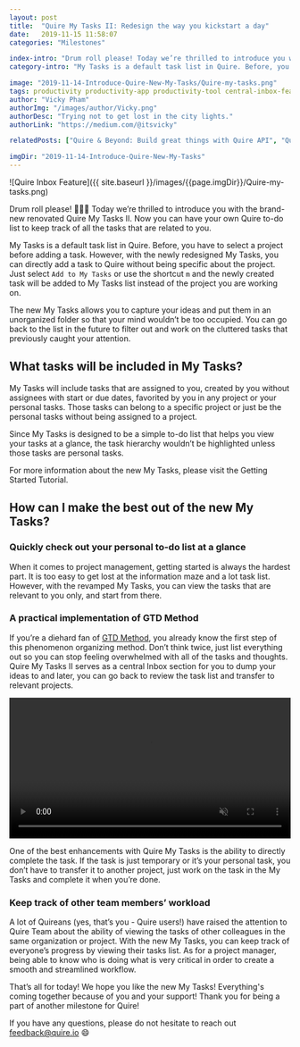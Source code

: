 ```yaml
---
layout: post
title:  "Quire My Tasks II: Redesign the way you kickstart a day"
date:   2019-11-15 11:58:07
categories: "Milestones"

index-intro: "Drum roll please! Today we’re thrilled to introduce you with the brand-new renovated My Tasks II. Now you can have your own Quire to-do list to keep track of all the tasks that are related to you. My Tasks is a default task list in Quire. Before, you have to select a project before adding a task. However, with the newly redesigned My Tasks, you can directly add a task to Quire without being specific about the project."
category-intro: "My Tasks is a default task list in Quire. Before, you have to select a project before adding a task. However, with the newly redesigned My Tasks, you can directly add a task to Quire without being specific about the project."

image: "2019-11-14-Introduce-Quire-New-My-Tasks/Quire-my-tasks.png"
tags: productivity productivity-app productivity-tool central-inbox-feature GTD-method to-do-list task-management task-management-software project-management-software Quire Kanban-board
author: "Vicky Pham"
authorImg: "/images/author/Vicky.png"
authorDesc: "Trying not to get lost in the city lights."
authorLink: "https://medium.com/@itsvicky"

relatedPosts: ["Quire & Beyond: Build great things with Quire API", "Quire Mark III: Nested Tasks Meets Board", "Quire and Slack work great together."]

imgDir: "2019-11-14-Introduce-Quire-New-My-Tasks"
---
```


![Quire Inbox Feature]({{ site.baseurl }}/images/{{page.imgDir}}/Quire-my-tasks.png)

Drum roll please! 🥁🥁🥁 Today we’re thrilled to introduce you with the brand-new renovated Quire My Tasks II. Now you can have your own Quire to-do list to keep track of all the tasks that are related to you. 

My Tasks is a default task list in Quire. Before, you have to select a project before adding a task. However, with the newly redesigned My Tasks, you can directly add a task to Quire without being specific about the project. Just select `Add to My Tasks` or use the shortcut `m` and the newly created task will be added to My Tasks list instead of the project you are working on. 

The new My Tasks allows you to capture your ideas and put them in an unorganized folder so that your mind wouldn’t be too occupied. You can go back to the list in the future to filter out and work on the cluttered tasks that previously caught your attention. 

## What tasks will be included in My Tasks? 

My Tasks will include tasks that are assigned to you, created by you without assignees with start or due dates, favorited by you in any project or your personal tasks. Those tasks can belong to a specific project or just be the personal tasks without being assigned to a project. 

Since My Tasks is designed to be a simple to-do list that helps you view your tasks at a glance, the task hierarchy wouldn’t be highlighted unless those tasks are personal tasks. 

For more information about the new My Tasks, please visit the Getting Started Tutorial.

## How can I make the best out of the new My Tasks? 

### Quickly check out your personal to-do list at a glance

When it comes to project management, getting started is always the hardest part. It is too easy to get lost at the information maze and a lot task list. However, with the revamped My Tasks, you can view the tasks that are relevant to you only, and start from there. 

### A practical implementation of GTD Method

If you’re a diehard fan of [GTD Method](https://quire.io/blog/p/Setup-GTD-Method-in-Quire.html), you already know the first step of this phenomenon organizing method. Don’t think twice, just list everything out so you can stop feeling overwhelmed with all of the tasks and thoughts. Quire My Tasks II serves as a central Inbox section for you to dump your ideas to and later, you can go back to review the task list and transfer to relevant projects. 

<video muted="" loop="" autoplay="" playsinline style="max-height: 599px; margin: 0 auto; width: 100%;" >
  <source src="{{ site.baseurl }}/images/{{page.imgDir}}/GTD-method.mp4" type="video/mp4">
</video></br>

One of the best enhancements with Quire My Tasks is the ability to directly complete the task. If the task is just temporary or it’s your personal task, you don’t have to transfer it to another project, just work on the task in the My Tasks and complete it when you’re done.

### Keep track of other team members’ workload 

A lot of Quireans (yes, that’s you - Quire users!) have raised the attention to Quire Team about the ability of viewing the tasks of other colleagues in the same organization or project. With the new My Tasks, you can keep track of everyone’s progress by viewing their tasks list. As for a project manager, being able to know who is doing what is very critical in order to create a smooth and streamlined workflow. 

That’s all for today! We hope you like the new My Tasks! Everything's coming together because of you and your support! Thank you for being a part of another milestone for Quire!

If you have any questions, please do not hesitate to reach out feedback@quire.io 😄


[jekyll]:      http://jekyllrb.com
[jekyll-gh]:   https://github.com/jekyll/jekyll
[jekyll-help]: https://github.com/jekyll/jekyll-help